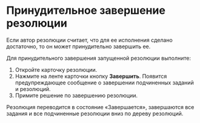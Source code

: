 # Принудительное завершение резолюции

Если автор резолюции считает, что для ее исполнения сделано достаточно, то он может принудительно завершить ее.

Для принудительного завершения запущенной резолюции выполните:

1. Откройте карточку резолюции.
2. Нажмите на ленте карточки кнопку **Завершить**. Появится предупреждающее сообщение о завершении подчиненных заданий и резолюций.
3. Примите решение по завершению резолюции.

Резолюция переводится в состояние «Завершается», завершаются все задания и все подчиненные резолюции вниз по дереву резолюций.

